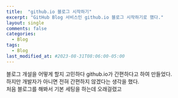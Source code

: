```yaml
---
title:  "github.io 블로그 시작하기"
excerpt: "GitHub Blog 서비스인 github.io 블로그 시작하기로 했다."
layout: single
comments: false
categories:
  - Blog
tags:
  - Blog
last_modified_at: #2023-08-31T08:06:00-05:00
---
```


블로그 개설을 어떻게 할지 고민하다 github.io가 간편하다고 하여 만들었다.  
하지만 개발자가 아니면 전혀 간편하지 않겠다는 생각을 했다.  
처음 블로그를 해봐서 기본 세팅을 하는데 오래걸렸고 
